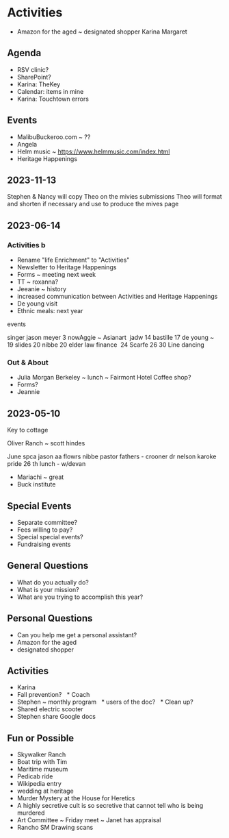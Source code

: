 # Activities

* Amazon for the aged ~ designated shopper Karina Margaret

## Agenda

* RSV clinic?
* SharePoint?
* Karina: TheKey
* Calendar: items in mine
* Karina: Touchtown errors

## Events

* MalibuBuckeroo.com ~ ??
* Angela
* Helm music ~ https://www.helmmusic.com/index.html
* Heritage Happenings


## 2023-11-13

Stephen & Nancy will copy Theo on the mivies submissions
Theo will format and shorten if necessary and use to produce the mives page

## 2023-06-14

### Activities b

* Rename "life Enrichment" to "Activities"
* Newsletter to Heritage Happenings
* Forms ~ meeting next week
* TT ~ roxanna?
* Jeeanie ~ history
* increased communication between Activities and Heritage Happenings
* De young visit
* Ethnic meals: next year

events

singer
jason meyer
3 nowAggie ~ Asianart 
jadw
14 bastille
17 de young ~ 
19 slides
20 nibbe
20 elder law finance 
24 Scarfe
26
30 Line dancing

### Out & About

* Julia Morgan Berkeley ~ lunch ~ Fairmont Hotel Coffee shop?
* Forms?
* Jeannie


## 2023-05-10

Key to cottage

Oliver Ranch ~ scott hindes

June
spca
jason
aa flowrs
nibbe pastor
fathers - crooner
dr nelson
karoke
pride
26 th
lunch - w/devan

* Mariachi ~ great
* Buck institute

## Special Events

* Separate committee?
* Fees willing to pay?
* Special special events?
* Fundraising events

## General Questions

* What do you actually do?
* What is your mission?
* What are you trying to accomplish this year?


## Personal Questions

* Can you help me get a personal assistant?
* Amazon for the aged
* designated shopper


## Activities

* Karina
* Fall prevention?
  * Coach
* Stephen ~ monthly program
  * users of the doc?
  * Clean up?
* Shared electric scooter
* Stephen share Google docs

## Fun or Possible

* Skywalker Ranch
* Boat trip with Tim
* Maritime museum
* Pedicab ride
* Wikipedia entry
* wedding at heritage
* Murder Mystery at the House for Heretics
* A highly secretive cult is so secretive that cannot tell who is being murdered
* Art Committee ~ Friday meet ~ Janet has appraisal
* Rancho SM Drawing scans
